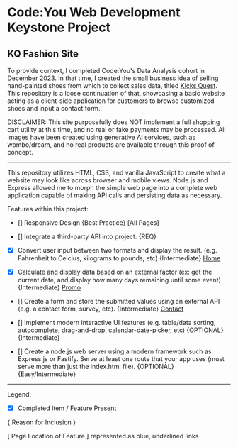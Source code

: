 # Code:You Web Development Keystone Project

## KQ Fashion Site

To provide context, I completed Code:You's Data Analysis cohort in December 2023. In that time, I created the small business idea of selling hand-painted shoes from which to collect sales data, titled [Kicks Quest](https://github.com/JodieMullins/KicksQuest). 
This repository is a loose continuation of that, showcasing a basic website acting as a client-side application for customers to browse customized shoes and input a contact form. 

DISCLAIMER: This site purposefully does NOT implement a full shopping cart utility at this time, and no real or fake payments may be processed. All images have been created using generative AI services, such as wombo/dream, and no real products are available through this proof of concept.

------------------------------------------------------------------------------------

This repository utilizes HTML, CSS, and vanilla JavaScript to create what a website may look like across browser and mobile views. Node.js and Express allowed me to morph the simple web page into a complete web application capable of making API calls and persisting data as necessary.

Features within this project: 

- [] Responsive Design {Best Practice} [All Pages]

- [] Integrate a third-party API into project. {REQ}

- [x] Convert user input between two formats and display the result. (e.g. Fahrenheit to Celcius, kilograms to pounds, etc) {Intermediate} [Home](http://127.0.0.1:3000/index.html)

- [x] Calculate and display data based on an external factor (ex: get the current date, and display how many days remaining until some event) {Intermediate} [Promo](http://127.0.0.1:3000/promo.html)

- [] Create a form and store the submitted values using an external API (e.g. a contact form, survey, etc). {Intermediate} [Contact](http://127.0.0.1:3000/contact.html)

- [] Implement modern interactive UI features (e.g. table/data sorting, autocomplete, drag-and-drop, calendar-date-picker, etc) {OPTIONAL} {Intermediate} 

- [] Create a node.js web server using a modern framework such as Express.js or Fastify.  Serve at least one route that your app uses (must serve more than just the index.html file). {OPTIONAL} {Easy/Intermediate}

-----------------------

Legend: 

- [x] Completed Item / Feature Present

{ Reason for Inclusion }

[  Page Location of Feature ] represented as blue, underlined links
